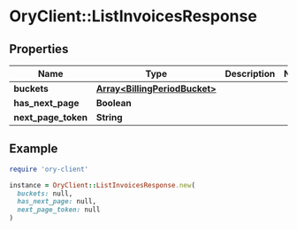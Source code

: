 # OryClient::ListInvoicesResponse

## Properties

| Name | Type | Description | Notes |
| ---- | ---- | ----------- | ----- |
| **buckets** | [**Array&lt;BillingPeriodBucket&gt;**](BillingPeriodBucket.md) |  |  |
| **has_next_page** | **Boolean** |  |  |
| **next_page_token** | **String** |  |  |

## Example

```ruby
require 'ory-client'

instance = OryClient::ListInvoicesResponse.new(
  buckets: null,
  has_next_page: null,
  next_page_token: null
)
```

